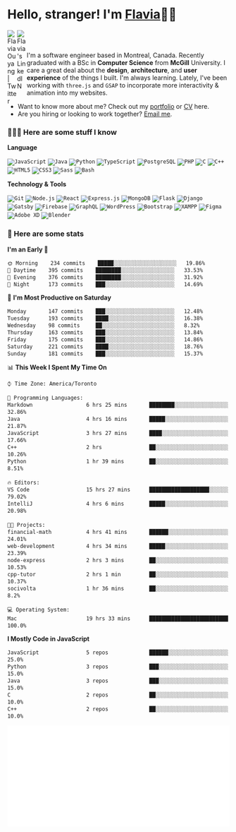 <h1>Hello, stranger! I'm <a href="https://www.flaviaouyang.com/">Flavia</a>👋🏻</h1>

<a href="https://twitter.com/FlaviaOuyang">
  <img align="left" alt="Flavia Ouyang | Twitter" width="22px" src="https://raw.githubusercontent.com/peterthehan/peterthehan/master/assets/twitter.svg" />
</a>
<a href="https://www.linkedin.com/in/flavia-ouyang/">
  <img align="left" alt="Flavia's LinkedIN" width="22px" src="https://raw.githubusercontent.com/peterthehan/peterthehan/master/assets/linkedin.svg" />
</a>
<br /><br />

I'm a software engineer based in Montreal, Canada. Recently graduated with a BSc in **Computer Science** from **McGill** University. I care a great deal about the **design**, **architecture**, and **user experience** of the things I built. I'm always learning. Lately, I've been working with `three.js` and `GSAP` to incorporate more interactivity & animation into my websites.
  - Want to know more about me? Check out my <a href="https://flaviaouyang.github.io/portfolio-site/">portfolio</a> or <a href="https://github.com/flaviaouyang/portfolio-site/blob/master/Flavia_Ouyang_CV.pdf">CV</a> here. 
  - Are you hiring or looking to work together? <a href="mailto:hello@flaviaouyang.com">Email me</a>.


<h3>👩🏻‍💻 Here are some stuff I know</h3>

**Language**

<code><img height="40" src="https://profilinator.rishav.dev/skills-assets/javascript-original.svg" alt="JavaScript" /></code>
<code><img height="40" src="https://profilinator.rishav.dev/skills-assets/java-original-wordmark.svg" alt="Java" /></code>
<code><img height="40" src="https://profilinator.rishav.dev/skills-assets/python-original.svg" alt="Python" /></code>
<code><img height="40" src="https://profilinator.rishav.dev/skills-assets/typescript-original.svg" alt="TypeScript" /></code>
<code><img height="40" src="https://profilinator.rishav.dev/skills-assets/postgresql-original-wordmark.svg" alt="PostgreSQL" /></code>
<code><img height="40" src="https://profilinator.rishav.dev/skills-assets/php-original.svg" alt="PHP" /></code>
<code><img height="40" src="https://profilinator.rishav.dev/skills-assets/c-original.svg" alt="C" /></code>
<code><img height="40" src="https://profilinator.rishav.dev/skills-assets/cplusplus-original.svg" alt="C++" /></code>
<code><img height="40" src="https://profilinator.rishav.dev/skills-assets/html5-original-wordmark.svg" alt="HTML5" /></code>
<code><img height="40" src="https://profilinator.rishav.dev/skills-assets/css3-original-wordmark.svg" alt="CSS3" /></code>
<code><img height="40" src="https://profilinator.rishav.dev/skills-assets/sass-original.svg" alt="Sass" /></code>
<code><img height="40" src="https://profilinator.rishav.dev/skills-assets/gnu_bash-icon.svg" alt="Bash" /></code>

**Technology & Tools**

<code><img src="https://profilinator.rishav.dev/skills-assets/git-scm-icon.svg" alt="Git" height="40" /></code>
<code><img src="https://profilinator.rishav.dev/skills-assets/nodejs-original-wordmark.svg" alt="Node.js" height="40" /></code>
<code><img src="https://profilinator.rishav.dev/skills-assets/react-original-wordmark.svg" alt="React" height="40" /></code>
<code><img src="https://profilinator.rishav.dev/skills-assets/express-original-wordmark.svg" alt="Express.js" height="40" /></code>
<code><img src="https://profilinator.rishav.dev/skills-assets/mongodb-original-wordmark.svg" alt="MongoDB" height="40" /></code>
<code><img src="https://profilinator.rishav.dev/skills-assets/flask.png" alt="Flask" height="40" /></code>
<code><img src="https://profilinator.rishav.dev/skills-assets/django-original.svg" alt="Django" height="40" /></code>
<code><img src="https://profilinator.rishav.dev/skills-assets/gatsby.png" alt="Gatsby" height="40" /></code>
<code><img src="https://profilinator.rishav.dev/skills-assets/firebase.png" alt="Firebase" height="40" /></code>
<code><img src="https://profilinator.rishav.dev/skills-assets/graphql.png" alt="GraphQL" height="40" /></code>
<code><img src="https://profilinator.rishav.dev/skills-assets/wordpress.png" alt="WordPress" height="40" /></code>
<code><img src="https://profilinator.rishav.dev/skills-assets/bootstrap-plain.svg" alt="Bootstrap" height="40" /></code>
<code><img src="https://profilinator.rishav.dev/skills-assets/xampp.png" alt="XAMPP" height="40" /></code>
<code><img src="https://profilinator.rishav.dev/skills-assets/figma-icon.svg" alt="Figma" height="40" /></code>
<code><img src="https://profilinator.rishav.dev/skills-assets/adobexd.png" alt="Adobe XD" height="40" /></code>
<code><img src="https://profilinator.rishav.dev/skills-assets/blender_community_badge_white.svg" alt="Blender" height="40" /></code>


<h3>📑 Here are some stats</h3>

<!--START_SECTION:waka-->
**I'm an Early 🐤** 

```text
🌞 Morning    234 commits    █████░░░░░░░░░░░░░░░░░░░░   19.86% 
🌆 Daytime    395 commits    ████████░░░░░░░░░░░░░░░░░   33.53% 
🌃 Evening    376 commits    ████████░░░░░░░░░░░░░░░░░   31.92% 
🌙 Night      173 commits    ███░░░░░░░░░░░░░░░░░░░░░░   14.69%

```
📅 **I'm Most Productive on Saturday** 

```text
Monday       147 commits    ███░░░░░░░░░░░░░░░░░░░░░░   12.48% 
Tuesday      193 commits    ████░░░░░░░░░░░░░░░░░░░░░   16.38% 
Wednesday    98 commits     ██░░░░░░░░░░░░░░░░░░░░░░░   8.32% 
Thursday     163 commits    ███░░░░░░░░░░░░░░░░░░░░░░   13.84% 
Friday       175 commits    ███░░░░░░░░░░░░░░░░░░░░░░   14.86% 
Saturday     221 commits    ████░░░░░░░░░░░░░░░░░░░░░   18.76% 
Sunday       181 commits    ███░░░░░░░░░░░░░░░░░░░░░░   15.37%

```


📊 **This Week I Spent My Time On** 

```text
⌚︎ Time Zone: America/Toronto

💬 Programming Languages: 
Markdown                 6 hrs 25 mins       ████████░░░░░░░░░░░░░░░░░   32.86% 
Java                     4 hrs 16 mins       █████░░░░░░░░░░░░░░░░░░░░   21.87% 
JavaScript               3 hrs 27 mins       ████░░░░░░░░░░░░░░░░░░░░░   17.66% 
C++                      2 hrs               ██░░░░░░░░░░░░░░░░░░░░░░░   10.26% 
Python                   1 hr 39 mins        ██░░░░░░░░░░░░░░░░░░░░░░░   8.51%

🔥 Editors: 
VS Code                  15 hrs 27 mins      ███████████████████░░░░░░   79.02% 
IntelliJ                 4 hrs 6 mins        █████░░░░░░░░░░░░░░░░░░░░   20.98%

🐱‍💻 Projects: 
financial-math           4 hrs 41 mins       ██████░░░░░░░░░░░░░░░░░░░   24.01% 
web-development          4 hrs 34 mins       █████░░░░░░░░░░░░░░░░░░░░   23.39% 
node-express             2 hrs 3 mins        ██░░░░░░░░░░░░░░░░░░░░░░░   10.53% 
cpp-tutor                2 hrs 1 min         ██░░░░░░░░░░░░░░░░░░░░░░░   10.37% 
socivolta                1 hr 36 mins        ██░░░░░░░░░░░░░░░░░░░░░░░   8.2%

💻 Operating System: 
Mac                      19 hrs 33 mins      █████████████████████████   100.0%

```

**I Mostly Code in JavaScript** 

```text
JavaScript               5 repos             ██████░░░░░░░░░░░░░░░░░░░   25.0% 
Python                   3 repos             ███░░░░░░░░░░░░░░░░░░░░░░   15.0% 
Java                     3 repos             ███░░░░░░░░░░░░░░░░░░░░░░   15.0% 
C                        2 repos             ██░░░░░░░░░░░░░░░░░░░░░░░   10.0% 
C++                      2 repos             ██░░░░░░░░░░░░░░░░░░░░░░░   10.0%

```



<!--END_SECTION:waka-->

<img src="/metrics.plugin.isocalendar.svg" width="700px">
